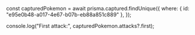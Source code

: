 const capturedPokemon = await prisma.captured.findUnique({
  where: { id: "e95e0b48-a017-4e67-b07b-eb88a851c889" },
});

console.log("First attack:", capturedPokemon.attacks?.first);